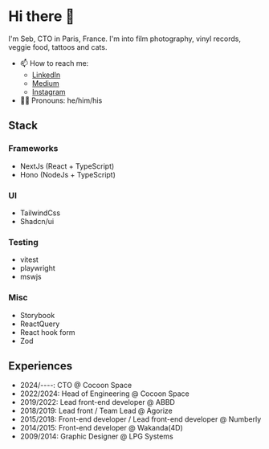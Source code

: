 # Hi there 👋

I'm Seb, CTO in Paris, France.
I'm into film photography, vinyl records, veggie food, tattoos and cats.

<!--
- 🔭 I’m currently working on ...
- 🌱 I’m currently learning ...
- 👯 I’m looking to collaborate on ...
- 🤔 I’m looking for help with ...
- 💬 Ask me about ...
- ⚡ Fun fact: ...
-->

- 📫 How to reach me:
	- [LinkedIn](https://www.linkedin.com/in/sebastienlombard)
	- [Medium](https://medium.com/@Seb_L)
	- [Instagram](https://www.instagram.com/seb.l.photo)
- 🙎‍♂️ Pronouns: he/him/his

## Stack

### Frameworks

- NextJs (React + TypeScript)
- Hono (NodeJs + TypeScript)

### UI

- TailwindCss
- Shadcn/ui

### Testing

- vitest
- playwright
- mswjs

### Misc

- Storybook
- ReactQuery
- React hook form
- Zod

## Experiences

- 2024/----: CTO @ Cocoon Space
- 2022/2024: Head of Engineering @ Cocoon Space
- 2019/2022: Lead front-end developer @ ABBD
- 2018/2019: Lead front / Team Lead @ Agorize
- 2015/2018: Front-end developer / Lead front-end developer @ Numberly
- 2014/2015: Front-end developer @ Wakanda(4D)
- 2009/2014: Graphic Designer @ LPG Systems
